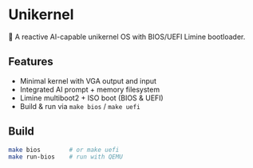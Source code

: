 # Unikernel

🧠 A reactive AI-capable unikernel OS with BIOS/UEFI Limine bootloader.

## Features

- Minimal kernel with VGA output and input
- Integrated AI prompt + memory filesystem
- Limine multiboot2 + ISO boot (BIOS & UEFI)
- Build & run via `make bios` / `make uefi`

## Build

```bash
make bios        # or make uefi
make run-bios    # run with QEMU
```
